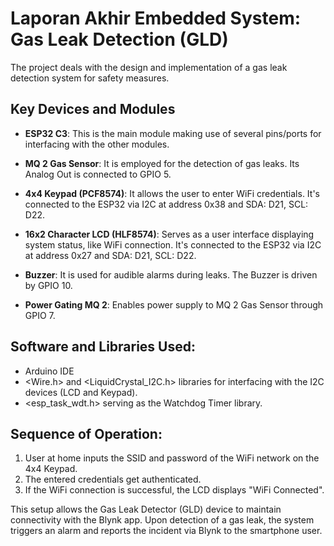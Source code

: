 # Laporan Akhir Embedded System: Gas Leak Detection (GLD)

The project deals with the design and implementation of a gas leak detection system for safety measures. 

## Key Devices and Modules

- **ESP32 C3**: This is the main module making use of several pins/ports for interfacing with the other modules. 

- **MQ 2 Gas Sensor**: It is employed for the detection of gas leaks. Its Analog Out is connected to GPIO 5.

- **4x4 Keypad (PCF8574)**: It allows the user to enter WiFi credentials. It's connected to the ESP32 via I2C at address 0x38 and SDA: D21, SCL: D22.

- **16x2 Character LCD (HLF8574)**: Serves as a user interface displaying system status, like WiFi connection. It's connected to the ESP32 via I2C at address 0x27 and SDA: D21, SCL: D22.

- **Buzzer**: It is used for audible alarms during leaks. The Buzzer is driven by GPIO 10.

- **Power Gating MQ 2**: Enables power supply to MQ 2 Gas Sensor through GPIO 7.

## Software and Libraries Used:

- Arduino IDE
- <Wire.h> and <LiquidCrystal_I2C.h> libraries for interfacing with the I2C devices (LCD and Keypad).
- <esp_task_wdt.h> serving as the Watchdog Timer library.

## Sequence of Operation:

1. User at home inputs the SSID and password of the WiFi network on the 4x4 Keypad.
2. The entered credentials get authenticated.
3. If the WiFi connection is successful, the LCD displays "WiFi Connected". 

This setup allows the Gas Leak Detector (GLD) device to maintain connectivity with the Blynk app. Upon detection of a gas leak, the system triggers an alarm and reports the incident via Blynk to the smartphone user.
